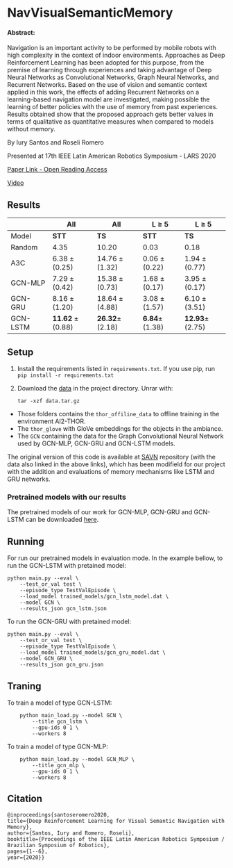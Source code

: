 # NavVisualSemanticMemory

#### Abstract:
Navigation is an important activity to be performed by mobile robots with high complexity in the context of indoor environments. Approaches as Deep Reinforcement Learning has been adopted for this purpose, from the premise of learning through experiences and taking advantage of Deep Neural Networks as Convolutional Networks, Graph Neural Networks, and Recurrent Networks. Based on the use of vision and semantic context applied in this work, the effects of adding Recurrent Networks on a learning-based navigation model are investigated, making possible the learning of better policies with the use of memory from past experiences.  Results obtained show that the proposed approach gets better values in terms of qualitative as quantitative measures when compared to models without memory.

By Iury Santos and Roseli Romero

Presented at 17th IEEE Latin American Robotics Symposium - LARS 2020

[Paper Link - Open Reading Access](https://rdcu.be/cHIJZ) 

[Video](https://youtu.be/1hDLtMXapbg)


## Results

|          	| All               	| All              	| L ≥ 5           	| L ≥ 5            	|
|----------	|-------------------	|------------------	|-----------------	|------------------	|
| Model    	| **STT**           	| **TS**           	| **STT**         	| **TS**           	|
| Random   	| 4.35              	| 10.20            	| 0.03            	| 0.18             	|
| A3C      	| 6.38 ±(0.25)      	| 14.76 ±(1.32)    	| 0.06 ±(0.22)    	| 1.94 ±(0.77)     	|
| GCN-MLP  	| 7.29 ±(0.42)      	| 15.38 ±(0.73)    	| 1.68 ±(0.17)    	| 3.95 ±(0.17)     	|
| GCN-GRU  	| 8.16 ±(1.20)      	| 18.64 ±(4.88)    	| 3.08 ±(1.57)    	| 6.10 ±(3.51)     	|
| GCN-LSTM 	| **11.62** ±(0.88) 	| **26.32**±(2.18) 	| **6.84**±(1.38) 	| **12.93**±(2.75) 	|


## Setup

1. Install the requirements listed in ``requirements.txt``. If you use pip, run ``pip install -r requirements.txt``
2. Download the [data](https://prior-datasets.s3.us-east-2.amazonaws.com/savn/data.tar.gz) in the project directory. Unrar with:

    ``tar -xzf data.tar.gz``

- Those folders contains the ``thor_offiline_data`` to offline training in the environment AI2-THOR. 
- The ``thor_glove`` with GloVe embeddings for the objects in the ambiance.
- The ``GCN`` containing the data for the Graph Convolutional Neural Network used by GCN-MLP, GCN-GRU and GCN-LSTM models.

The original version of this code is available at [SAVN](https://github.com/allenai/savn) repository (with the data also linked in the above links), which has been modifield for our project with the addition and evaluations of memory mechanisms like LSTM and GRU networks.

### Pretrained models with our results
The pretrained models of our work for GCN-MLP, GCN-GRU and GCN-LSTM can be downloaded [here](https://drive.google.com/drive/folders/1uHMkef1BjHYi3cQarWkHnpikJIjwydcg?usp=sharing).

## Running

For run our pretrained models in evaluation mode. In the example bellow, to run the GCN-LSTM with pretained model:
    
    python main.py --eval \
        --test_or_val test \
        --episode_type TestValEpisode \
        --load_model trained_models/gcn_lstm_model.dat \
        --model GCN \
        --results_json gcn_lstm.json 

To run the GCN-GRU with pretained model:

    python main.py --eval \
        --test_or_val test \
        --episode_type TestValEpisode \
        --load_model trained_models/gcn_gru_model.dat \
        --model GCN_GRU \
        --results_json gcn_gru.json 


## Traning
To train a model of type GCN-LSTM:

        python main_load.py --model GCN \
            --title gcn_lstm \
            --gpu-ids 0 1 \
            --workers 8


To train a model of type GCN-MLP:

        python main_load.py --model GCN_MLP \
            --title gcn_mlp \
            --gpu-ids 0 1 \
            --workers 8

## Citation

    @inproceedings{santoseromero2020,
	title={Deep Reinforcement Learning for Visual Semantic Navigation with Memory},
	author={Santos, Iury and Romero, Roseli},
	booktitle={Proceedings of the IEEE Latin American Robotics Symposium / Brazilian Symposium of Robotics},
	pages={1--6},
	year={2020}}
